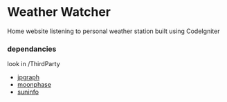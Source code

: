 # Weather Watcher
Home website listening to personal weather station
built using CodeIgniter

### dependancies 
look in /ThirdParty
- [jpgraph](https://jpgraph.net/)
- [moonphase](https://github.com/BitAndBlack/php-moon-phase)
- [suninfo](https://github.com/richard-keasley/suninfo)
